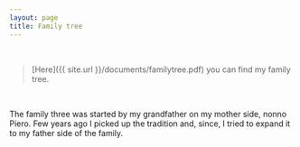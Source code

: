 ```yaml
---
layout: page
title: Family tree
---
```


<br>

> [Here]({{ site.url }}/documents/familytree.pdf) you can find my family tree.  

<br>

The family three was started by my grandfather on my mother side, nonno Piero.
Few years ago I picked up the tradition and, since, I tried to expand it to my father side of the family.
